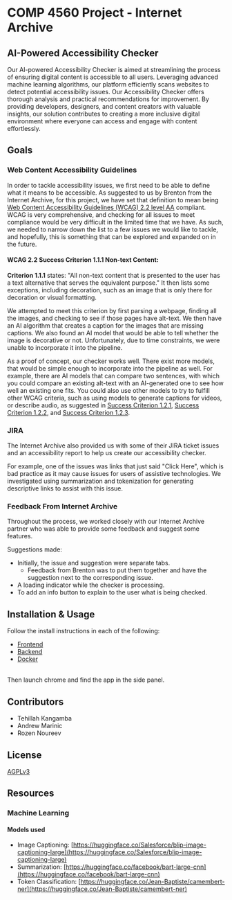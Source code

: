 # COMP 4560 Project - Internet Archive

## AI-Powered Accessibility Checker

Our AI-powered Accessibility Checker is aimed at streamlining the process of ensuring digital content is accessible to all users. Leveraging advanced machine learning algorithms, our platform efficiently scans websites to detect potential accessibility issues. Our Accessibility Checker offers thorough analysis and practical recommendations for improvement. By providing developers, designers, and content creators with valuable insights, our solution contributes to creating a more inclusive digital environment where everyone can access and engage with content effortlessly. 

## Goals

### Web Content Accessibility Guidelines

In order to tackle accessibility issues, we first need to be able to define what it means to be accessible. As suggested to us by Brenton from the Internet Archive, for this project, we have set that definition to mean being [Web Content Accessibility Guidelines (WCAG) 2.2 level AA][1] compliant. WCAG is very comprehensive, and checking for all issues to meet compliance would be very difficult in the limited time that we have. As such, we needed to narrow down the list to a few issues we would like to tackle, and hopefully, this is something that can be explored and expanded on in the future.

#### WCAG 2.2 Success Criterion 1.1.1 Non-text Content:

**Criterion 1.1.1** states: "All non-text content that is presented to the user has a text alternative that serves the equivalent purpose." It then lists some exceptions, including decoration, such as an image that is only there for decoration or visual formatting. 

We attempted to meet this criterion by first parsing a webpage, finding all the images, and checking to see if those pages have alt-text. We then have an AI algorithm that creates a caption for the images that are missing captions. We also found an AI model that would be able to tell whether the image is decorative or not. Unfortunately, due to time constraints, we were unable to incorporate it into the pipeline.  

As a proof of concept, our checker works well. There exist more models, that would be simple enough to incorporate into the pipeline as well. For example, there are AI models that can compare two sentences, with which you could compare an existing alt-text with an AI-generated one to see how well an existing one fits. You could also use other models to try to fulfill other WCAG criteria, such as using models to generate captions for videos, or describe audio, as suggested in [Success Criterion 1.2.1][2], [Success Criterion 1.2.2][3], and [Success Criterion 1.2.3][4].

### JIRA

The Internet Archive also provided us with some of their JIRA ticket issues and an accessibility report to help us create our accessibility checker. 

For example, one of the issues was links that just said "Click Here", which is bad practice as it may cause issues for users of assistive technologies. We investigated using summarization and tokenization for generating descriptive links to assist with this issue.

### Feedback From Internet Archive

Throughout the process, we worked closely with our Internet Archive partner who was able to provide some feedback and suggest some features. 

Suggestions made:

- Initially, the issue and suggestion were separate tabs.
    - Feedback from Brenton was to put them together and have the suggestion next to the corresponding issue.
- A loading indicator while the checker is processing.
- To add an info button to explain to the user what is being checked.

## Installation & Usage
Follow the install instructions in each of the following:
- [Frontend](frontend/README.md)
- [Backend](backend/socket/readMe.md)
- [Docker](backend/socket/cmds/README.md)
</br>
Then launch chrome and find the app in the side panel.

## Contributors

- Tehillah Kangamba
- Andrew Marinic
- Rozen Noureev

## License

[AGPLv3](https://choosealicense.com/licenses/agpl-3.0/)

## Resources

[1]: https://www.w3.org/TR/WCAG22/
[2]: https://www.w3.org/TR/WCAG22/#audio-only-and-video-only-prerecorded
[3]: https://www.w3.org/TR/WCAG22/#captions-prerecorded
[4]: https://www.w3.org/TR/WCAG22/#audio-description-or-media-alternative-prerecorded

### Machine Learning

#### Models used

- Image Captioning: [https://huggingface.co/Salesforce/blip-image-captioning-large](https://huggingface.co/Salesforce/blip-image-captioning-large)
- Summarization: [https://huggingface.co/facebook/bart-large-cnn](https://huggingface.co/facebook/bart-large-cnn)
- Token Classification: [https://huggingface.co/Jean-Baptiste/camembert-ner](https://huggingface.co/Jean-Baptiste/camembert-ner)
